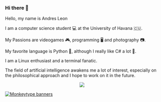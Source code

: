 ### Hi there 👋

Hello, my name is Andres Leon 

I am a computer science student 💻 at the University of Havana 🇨🇺.

My Passions are videogames 🎮, programming 🖥️ and photography 📷. 

My favorite language is Python 🐍, although I really like C# a lot 💙. 

I am a Linux enthusiast and a terminal fanatic.

The field of artificial intelligence awakens me a lot of interest, especially on the philosophical approach and I hope to work on it in the future.

<p align="center">
  <a href="https://skillicons.dev">
    <img src="https://skillicons.dev/icons?i=git,bash,linux,py,cs,vim" />
  </a>
</p>

<!--
**AmdreLeon/AmdreLeon** is a ✨ _special_ ✨ repository because its `README.md` (this file) appears on your GitHub profile.

- 🔭 I’m currently stadying on ...
- 🌱 I’m currently learning ...
- 👯 I’m looking to collaborate on ...
- 🤔 I’m looking for help with ...
- 💬 Ask me about ...
- 📫 How to reach me: ...
- 😄 Pronouns: ...
- ⚡ Fun fact: ...
-->

<a target="_blank" href="https://monkeytype.com/profile/amdre.leon"><img src="https://github.com/monkeytypegame/monkeytype/raw/master/frontend/static/images/githubbanner2.png?raw=true" alt="Monkeytype banners" /></a>
